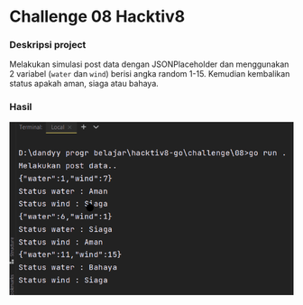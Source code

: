 # Challenge 08 Hacktiv8
### Deskripsi project
Melakukan simulasi post data dengan JSONPlaceholder dan menggunakan 2 variabel (`water` dan `wind`) berisi angka random 1-15. Kemudian kembalikan status apakah aman, siaga atau bahaya.

### Hasil
![Hasil run](/Hasil.png "Hasil run")